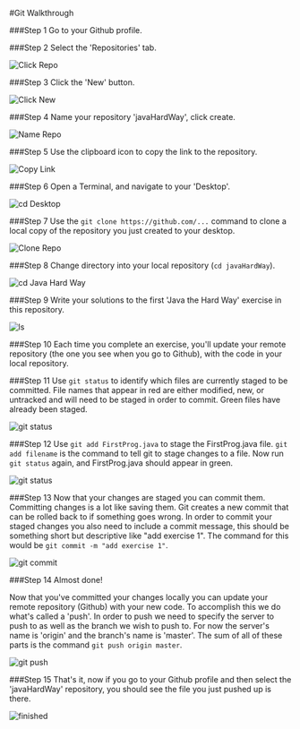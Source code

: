 #Git Walkthrough

###Step 1
Go to your Github profile.
  

###Step 2
Select the 'Repositories' tab.
  
![Click Repo](../imgs/click_repo)  

###Step 3
Click the 'New' button.
  
![Click New](../imgs/click_new)  

###Step 4
Name your repository 'javaHardWay', click create.
  
![Name Repo](../imgs/name_repo)  

###Step 5
Use the clipboard icon to copy the link to the repository.
  
![Copy Link](../imgs/copy_link)  

###Step 6
Open a Terminal, and navigate to your 'Desktop'.
  
![cd Desktop](../imgs/cd_desktop)  

###Step 7
Use the `git clone https://github.com/...` command to clone a local copy of the repository you just created to your desktop.
  
![Clone Repo](../imgs/clone_repo)  

###Step 8
Change directory into your local repository (`cd javaHardWay`).
  
![cd Java Hard Way](../imgs/cd_javaHardWay)  

###Step 9
Write your solutions to the first 'Java the Hard Way' exercise in this repository.
  
![ls](../imgs/ls) 

###Step 10
Each time you complete an exercise, you'll update your remote repository (the one you see when you go to Github), with the code in your local repository.

###Step 11
Use `git status` to identify which files are currently staged to be committed. File names that appear in red are either modified, new, or untracked and will need to be staged in order to commit. Green files have already been staged.  
  
![git status](../imgs/git_status_pre) 

###Step 12
Use `git add FirstProg.java` to stage the FirstProg.java file. `git add filename` is the command to tell git to stage changes to a file. Now run `git status` again, and FirstProg.java should appear in green.
  
![git status](../imgs/git_status_post) 

###Step 13
Now that your changes are staged you can commit them. Committing changes is a lot like saving them. Git creates a new commit that can be rolled back to if something goes wrong. In order to commit your staged changes you also need to include a commit message, this should be something short but descriptive like "add exercise 1". The command for this would be `git commit -m "add exercise 1"`.
  
![git commit](../imgs/git_commit) 

###Step 14
Almost done!  
  
Now that you've committed your changes locally you can update your remote repository (Github) with your new code. To accomplish this we do what's called a 'push'. In order to push we need to specify the server to push to as well as the branch we wish to push to. For now the server's name is 'origin' and the branch's name is 'master'. The sum of all of these parts is the command `git push origin master`.
  
![git push](../imgs/git_push) 

###Step 15
That's it, now if you go to your Github profile and then select the 'javaHardWay' repository, you should see the file you just pushed up is there.
  
![finished](../imgs/finished) 
